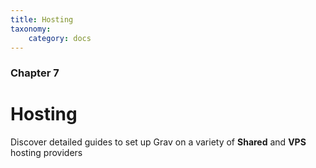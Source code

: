 ```yaml
---
title: Hosting
taxonomy:
    category: docs
---
```


### Chapter 7

# Hosting

Discover detailed guides to set up Grav on a variety of **Shared** and **VPS** hosting providers
